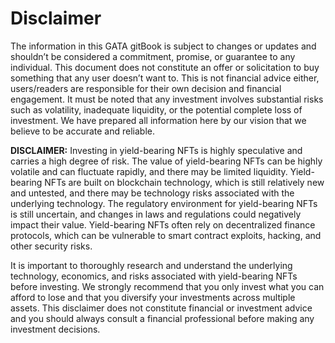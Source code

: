 # Disclaimer

The information in this GATA gitBook is subject to changes or updates and shouldn’t be considered a commitment, promise, or guarantee to any individual. This document does not constitute an offer or solicitation to buy something that any user doesn’t want to. This is not financial advice either, users/readers are responsible for their own decision and financial engagement. It must be noted that any investment involves substantial risks such as volatility, inadequate liquidity, or the potential complete loss of investment. We have prepared all information here by our vision that we believe to be accurate and reliable.



**DISCLAIMER:** Investing in yield-bearing NFTs is highly speculative and carries a high degree of risk. The value of yield-bearing NFTs can be highly volatile and can fluctuate rapidly, and there may be limited liquidity. Yield-bearing NFTs are built on blockchain technology, which is still relatively new and untested, and there may be technology risks associated with the underlying technology. The regulatory environment for yield-bearing NFTs is still uncertain, and changes in laws and regulations could negatively impact their value. Yield-bearing NFTs often rely on decentralized finance protocols, which can be vulnerable to smart contract exploits, hacking, and other security risks.

It is important to thoroughly research and understand the underlying technology, economics, and risks associated with yield-bearing NFTs before investing. We strongly recommend that you only invest what you can afford to lose and that you diversify your investments across multiple assets. This disclaimer does not constitute financial or investment advice and you should always consult a financial professional before making any investment decisions.
